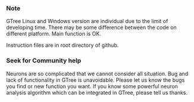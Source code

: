 ### Note
GTree Linux and Windows version are individual due to the limit of developing time. There may be some 
difference between the code on different platform. Main function is OK.

Instruction files are in root directory of github.

### Seek for Community help

Neurons are so complicated that we cannot consider all situation. Bug and lack of functionality in GTree is unavoidable. Please let us know the bugs you find or new function you want. If you know some powerful neuron analysis algorithm which can be integrated in GTree, please tell us thanks.
